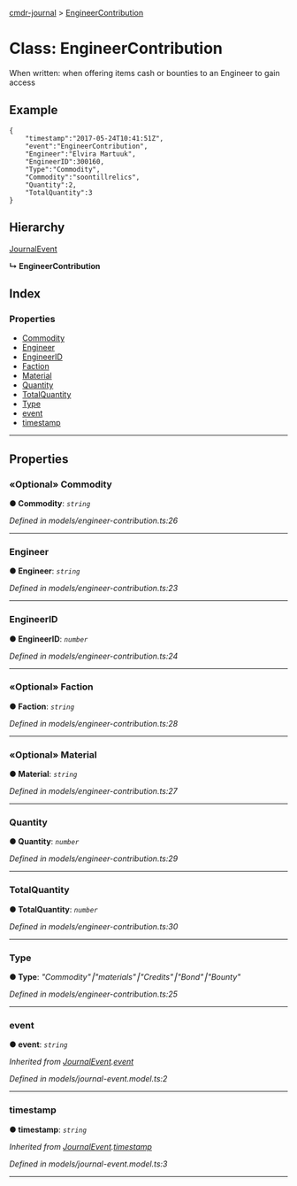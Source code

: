 [cmdr-journal](../README.md) > [EngineerContribution](../classes/engineercontribution.md)



# Class: EngineerContribution


When written: when offering items cash or bounties to an Engineer to gain access

## Example

    {
        "timestamp":"2017-05-24T10:41:51Z",
        "event":"EngineerContribution",
        "Engineer":"Elvira Martuuk",
        "EngineerID":300160,
        "Type":"Commodity",
        "Commodity":"soontillrelics",
        "Quantity":2,
        "TotalQuantity":3
    }

## Hierarchy


 [JournalEvent](journalevent.md)

**↳ EngineerContribution**







## Index

### Properties

* [Commodity](engineercontribution.md#commodity)
* [Engineer](engineercontribution.md#engineer)
* [EngineerID](engineercontribution.md#engineerid)
* [Faction](engineercontribution.md#faction)
* [Material](engineercontribution.md#material)
* [Quantity](engineercontribution.md#quantity)
* [TotalQuantity](engineercontribution.md#totalquantity)
* [Type](engineercontribution.md#type)
* [event](engineercontribution.md#event)
* [timestamp](engineercontribution.md#timestamp)



---
## Properties
<a id="commodity"></a>

### «Optional» Commodity

**●  Commodity**:  *`string`* 

*Defined in models/engineer-contribution.ts:26*





___

<a id="engineer"></a>

###  Engineer

**●  Engineer**:  *`string`* 

*Defined in models/engineer-contribution.ts:23*





___

<a id="engineerid"></a>

###  EngineerID

**●  EngineerID**:  *`number`* 

*Defined in models/engineer-contribution.ts:24*





___

<a id="faction"></a>

### «Optional» Faction

**●  Faction**:  *`string`* 

*Defined in models/engineer-contribution.ts:28*





___

<a id="material"></a>

### «Optional» Material

**●  Material**:  *`string`* 

*Defined in models/engineer-contribution.ts:27*





___

<a id="quantity"></a>

###  Quantity

**●  Quantity**:  *`number`* 

*Defined in models/engineer-contribution.ts:29*





___

<a id="totalquantity"></a>

###  TotalQuantity

**●  TotalQuantity**:  *`number`* 

*Defined in models/engineer-contribution.ts:30*





___

<a id="type"></a>

###  Type

**●  Type**:  *"Commodity"⎮"materials"⎮"Credits"⎮"Bond"⎮"Bounty"* 

*Defined in models/engineer-contribution.ts:25*





___

<a id="event"></a>

###  event

**●  event**:  *`string`* 

*Inherited from [JournalEvent](journalevent.md).[event](journalevent.md#event)*

*Defined in models/journal-event.model.ts:2*





___

<a id="timestamp"></a>

###  timestamp

**●  timestamp**:  *`string`* 

*Inherited from [JournalEvent](journalevent.md).[timestamp](journalevent.md#timestamp)*

*Defined in models/journal-event.model.ts:3*





___


